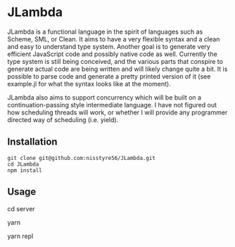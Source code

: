 JLambda
=======

JLambda is a functional language in the spirit of languages such as Scheme,
SML, or Clean. It aims to have a very flexible syntax and a clean and easy to
understand type system. Another goal is to generate very efficient JavaScript
code and possibly native code as well. Currently the type system is still being
conceived, and the various parts that conspire to generate actual code are
being written and will likely change quite a bit. It is possible to parse code
and generate a pretty printed version of it (see example.jl for what the syntax
looks like at the moment).

JLambda also aims to support concurrency which will be built on a
continuation-passing style intermediate language. I have not figured out how
scheduling threads will work, or whether I will provide any programmer directed
way of scheduling (i.e. yield).

Installation
------------

    git clone git@github.com:nisstyre56/JLambda.git
    cd JLambda
    npm install

Usage
-----
cd server

yarn

yarn repl
